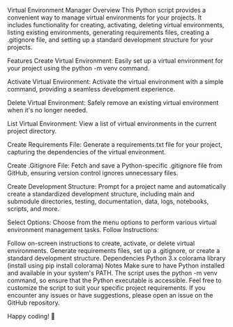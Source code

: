 Virtual Environment Manager
Overview
This Python script provides a convenient way to manage virtual environments for your projects. It includes functionality for creating, activating, deleting virtual environments, listing existing environments, generating requirements files, creating a .gitignore file, and setting up a standard development structure for your projects.

Features
Create Virtual Environment: Easily set up a virtual environment for your project using the python -m venv command.

Activate Virtual Environment: Activate the virtual environment with a simple command, providing a seamless development experience.

Delete Virtual Environment: Safely remove an existing virtual environment when it's no longer needed.

List Virtual Environment: View a list of virtual environments in the current project directory.

Create Requirements File: Generate a requirements.txt file for your project, capturing the dependencies of the virtual environment.

Create .Gitignore File: Fetch and save a Python-specific .gitignore file from GitHub, ensuring version control ignores unnecessary files.

Create Development Structure: Prompt for a project name and automatically create a standardized development structure, including main and submodule directories, testing, documentation, data, logs, notebooks, scripts, and more.

Select Options:
Choose from the menu options to perform various virtual environment management tasks.
Follow Instructions:

Follow on-screen instructions to create, activate, or delete virtual environments.
Generate requirements files, set up a .gitignore, or create a standard development structure.
Dependencies
Python 3.x
colorama library (install using pip install colorama)
Notes
Make sure to have Python installed and available in your system's PATH.
The script uses the python -m venv command, so ensure that the Python executable is accessible.
Feel free to customize the script to suit your specific project requirements. If you encounter any issues or have suggestions, please open an issue on the GitHub repository.

Happy coding! 🚀
